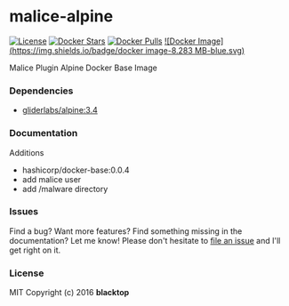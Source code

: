 malice-alpine
=============

[![License](http://img.shields.io/:license-mit-blue.svg)](http://doge.mit-license.org) [![Docker Stars](https://img.shields.io/docker/stars/malice/golang.svg)](https://hub.docker.com/r/malice/golang/) [![Docker Pulls](https://img.shields.io/docker/pulls/malice/golang.svg)](https://hub.docker.com/r/malice/golang/) [![Docker Image](https://img.shields.io/badge/docker image-8.283 MB-blue.svg)](https://hub.docker.com/r/malice/golang/)

Malice Plugin Alpine Docker Base Image

### Dependencies

-	[gliderlabs/alpine:3.4](https://index.docker.io/_/gliderlabs/alpine/)

### Documentation

Additions  
 - hashicorp/docker-base:0.0.4  
 - add malice user  
 - add /malware directory

### Issues

Find a bug? Want more features? Find something missing in the documentation? Let me know! Please don't hesitate to [file an issue](https://github.com/maliceio/go-docker-base/issues/new) and I'll get right on it.

### License

MIT Copyright (c) 2016 **blacktop**
